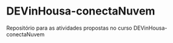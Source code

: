 # DEVinHousa-conectaNuvem
Repositório para as atividades propostas no curso DEVinHousa-conectaNuvem
